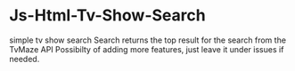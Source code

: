# Js-Html-Tv-Show-Search
simple tv show search
Search returns the top result for the search from the TvMaze API
Possibilty of adding more features, just leave it under issues if needed.
